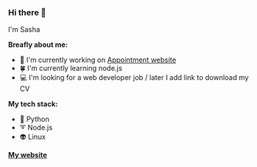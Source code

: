 ### Hi there 👋

I'm Sasha

**Breafly about me:**

- 🔭 I'm currently working on [Appointment website](https://github.com/Sasha-hk/Appointment-website "link to the repository")
- 🍀 I'm currently learning node.js
- 💻 I'm looking for a web developer job / later I add link to download my CV

**My tech stack:**

- 🐍 Python
- ➰ Node.js
- 👽 Linux

**[My website](https://petryk.me "Petryk Oleksandr's website")**
